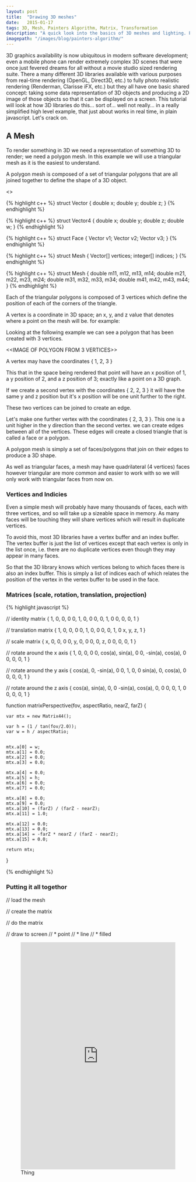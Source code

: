 ```yaml
---
layout: post
title:  "Drawing 3D meshes"
date:   2015-01-17
tags: 3D, Mesh, Painters Algorithm, Matrix, Transformation
description: "A quick look into the basics of 3D meshes and lighting. Part 1."
imagepath: "/images/blog/painters-algorithm/"
---
```




3D graphics availability is now ubiquitous in modern software development; even a mobile phone can render extremely complex 3D scenes that were once just fevered dreams for all without a movie studio sized rendering suite. 
There a many different 3D libraries available with various purposes from real-time rendering (OpenGL, Direct3D, etc.) to fully photo realistic rendering (Renderman, Clarisse iFX, etc.) but they all have one basic shared concept: taking some data representation of 3D objects and producing a 2D image of those objects so that it can be displayed on a screen. 
This tutorial will look at how 3D libraries do this... sort of... well not really... in a really simplified high level example, that just about works in real time, in plain javascript. Let's crack on.

## A Mesh
To render something in 3D we need a representation of something 3D to render; we need a polygon mesh. In this example we will use a triangular mesh as it is the easiest to understand.

A polygon mesh is composed of a set of triangular polygons that are all joined together to define the shape of a 3D object. 

<<IMAGE OF MESH OF TRIANGLES>>


{% highlight c++ %}
struct Vector {
	double x; 
	double y; 
	double z;
}
{% endhighlight %}

{% highlight c++ %}
struct Vector4 {
	double x; 
	double y; 
	double z;
	double w;
}
{% endhighlight %}


{% highlight c++ %}
struct Face {
	Vector v1; 
	Vector v2; 
	Vector v3; 
}
{% endhighlight %}


{% highlight c++ %}
struct Mesh {
	Vector[]  vertices; 
	integer[] indices;
}
{% endhighlight %}


{% highlight c++ %}
struct Mesh {
	double m11, m12, m13, m14;
	double m21, m22, m23, m24;
	double m31, m32, m33, m34;
	double m41, m42, m43, m44;
}
{% endhighlight %}






Each of the triangular polygons is composed of 3 vertices which define the position of each of the corners of the triangle.

A vertex is a coordinate in 3D space; an x, y, and z value that denotes where a point on the mesh will be. for example:


Looking at the following example we can see a polygon that has been created with 3 vertices.

<<IMAGE OF POLYGON FROM 3 VERTICES>>




A vertex may have the coordinates { 1, 2, 3 }


This that in the space being rendered that point will have an x position of 1, a y position of 2, and a z position of 3; exactly like a point on a 3D graph.

If we create a second vertex with the coordinates { 2, 2, 3 } it will have the same y and z position but it's x position will be one unit further to the right.

These two vertices can be joined to create an edge.

Let's make one further vertex with the coordinates { 2, 3, 3 }. This one is a unit higher in the y direction than the second vertex. we can create edges between all of the vertices. These edges will create a closed triangle that is called a face or a polygon.

A polygon mesh is simply a set of faces/polygons that join on their edges to produce a 3D shape.

As well as triangular faces, a mesh may have quadrilateral (4 vertices) faces however triangular are more common and easier to work with so we will only work with triangular faces from now on.

### Vertices and Indicies
Even a simple mesh will probably have many thousands of faces, each with three vertices, and so will take up a sizeable space in memory. As many faces will be touching they will share vertices which will result in duplicate vertices.

To avoid this, most 3D libraries have a vertex buffer and an index buffer. The vertex buffer is just the list of vertices except that each vertex is only in the list once, i.e. there are no duplicate vertices even though they may appear in many faces.

So that the 3D library knows which vertices belong to which faces there is also an index buffer. This is simply a list of indices each of which relates the position of the vertex in the vertex buffer to be used in the face.


### Matrices (scale, rotation, translation, projection)





{% highlight javascript %}

// identity matrix
{ 1, 0, 0, 0
  0, 1, 0, 0
  0, 0, 1, 0
  0, 0, 0, 1 }


// translation matrix
{ 1, 0, 0, 0
  0, 1, 0, 0
  0, 0, 1, 0
  x, y, z, 1 }
  

// scale matrix
{ x, 0, 0, 0
  0, y, 0, 0
  0, 0, z, 0
  0, 0, 0, 1 }


// rotate around the x axis
{ 1, 0,       0,      0
  0, cos(a),  sin(a), 0
  0, -sin(a), cos(a), 0
  0, 0,       0,      1 }



// rotate around the y axis
{ cos(a), 0, -sin(a), 0
  0,      1, 0,       0
  sin(a), 0, cos(a),  0
  0,      0, 0,       1 }


// rotate around the z axis
{ cos(a),  sin(a), 0, 0
  -sin(a), cos(a), 0, 0
  0,       0,      1, 0
  0,       0,      0, 1 }
  
  
  
  
function matrixPerspective(fov, aspectRatio, nearZ, farZ) {

	var mtx = new Matrix44();

    var h = (1 / tan(fov/2.0));
    var w = h / aspectRatio;
    

    mtx.a[0] = w;
    mtx.a[1] = 0.0;
    mtx.a[2] = 0.0;
    mtx.a[3] = 0.0;
    
    mtx.a[4] = 0.0;
    mtx.a[5] = h;
    mtx.a[6] = 0.0;
    mtx.a[7] = 0.0;
    
    mtx.a[8] = 0.0;
    mtx.a[9] = 0.0;
    mtx.a[10] = (farZ) / (farZ - nearZ);
    mtx.a[11] = 1.0;
    
    mtx.a[12] = 0.0;
    mtx.a[13] = 0.0;
    mtx.a[14] = -farZ * nearZ / (farZ - nearZ);
    mtx.a[15] = 0.0;
    
    return mtx;
}

  
  

{% endhighlight %}




### Putting it all togethor

// load the mesh

// create the matrix

// do the matrix

// draw to screen
// * point
// * line
// * filled


<figure class="demo">
	<iframe width="100%" height="620px" src="http://jsfiddle.net/d5amc6u0/9/embedded/result,js,resources,html,css/" allowfullscreen="allowfullscreen" frameborder="0" sandbox="allow-scripts"></iframe>
	<figcapture>Thing</figcapture>
</figure>

